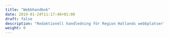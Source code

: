 ```yaml
---
title: "Webbhandbok"
date: 2019-01-24T11:17:48+01:00
draft: false
description: "Redaktionell handledning för Region Hallands webbplatser"
weight: 0
---
```

